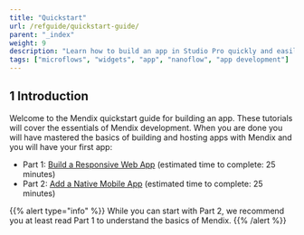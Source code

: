 ```yaml
---
title: "Quickstart"
url: /refguide/quickstart-guide/
parent: "_index"
weight: 9
description: "Learn how to build an app in Studio Pro quickly and easily."
tags: ["microflows", "widgets", "app", "nanoflow", "app development"]
---
```


## 1 Introduction 

Welcome to the Mendix quickstart guide for building an app. These tutorials will cover the essentials of Mendix development. When you are done you will have mastered the basics of building and hosting apps with Mendix and you will have your first app:

* Part 1: [Build a Responsive Web App](/refguide/quickstart-part1/) (estimated time to complete: 25 minutes)
* Part 2: [Add a Native Mobile App](/refguide/quickstart-part2/) (estimated time to complete: 25 minutes)

{{% alert type="info" %}}
While you can start with Part 2, we recommend you at least read Part 1 to understand the basics of Mendix.
{{% /alert %}}



